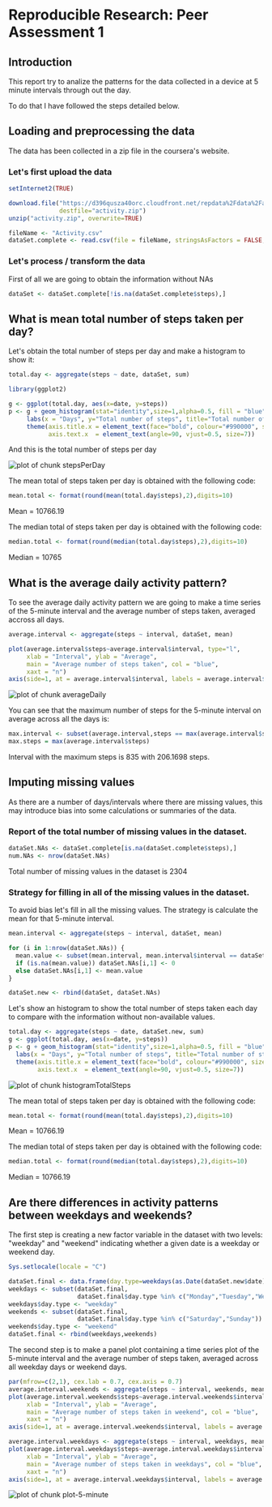 # Reproducible Research: Peer Assessment 1

## Introduction

This report try to analize the patterns for the data collected in a device at 5 minute intervals through out the day.

To do that I have followed the steps detailed below.

## Loading and preprocessing the data

The data has been collected in a zip file in the coursera's website.

### Let's first upload the data

```r
setInternet2(TRUE)

download.file("https://d396qusza40orc.cloudfront.net/repdata%2Fdata%2Factivity.zip", 
              destfile="activity.zip")
unzip("activity.zip", overwrite=TRUE)

fileName <- "Activity.csv"
dataSet.complete <- read.csv(file = fileName, stringsAsFactors = FALSE, sep = ",")
```

### Let's process / transform the data

First of all we are going to obtain the information without NAs


```r
dataSet <- dataSet.complete[!is.na(dataSet.complete$steps),]
```

## What is mean total number of steps taken per day?

Let's obtain the total number of steps per day and make a histogram to show it:


```r
total.day <- aggregate(steps ~ date, dataSet, sum)

library(ggplot2)

g <- ggplot(total.day, aes(x=date, y=steps))
p <- g + geom_histogram(stat="identity",size=1,alpha=0.5, fill = "blue") +
     labs(x = "Days", y="Total number of steps", title="Total number of steps per day")+
     theme(axis.title.x = element_text(face="bold", colour="#990000", size=7),
           axis.text.x  = element_text(angle=90, vjust=0.5, size=7))     
```

And this is the total number of steps per day

![plot of chunk stepsPerDay](figure/stepsPerDay.png) 

The mean total of steps taken per day is obtained with the following code:


```r
mean.total <- format(round(mean(total.day$steps),2),digits=10)
```
Mean = 10766.19

The median total of steps taken per day is obtained with the following code:

```r
median.total <- format(round(median(total.day$steps),2),digits=10)
```
Median = 10765


## What is the average daily activity pattern?

To see the average daily activity pattern we are going to make a time series of the 5-minute interval and the average number of steps taken, averaged accross all days.


```r
average.interval <- aggregate(steps ~ interval, dataSet, mean)

plot(average.interval$steps~average.interval$interval, type="l", 
     xlab = "Interval", ylab = "Average",
     main = "Average number of steps taken", col = "blue",
     xaxt = "n")
axis(side=1, at = average.interval$interval, labels = average.interval$interval)
```

![plot of chunk averageDaily](figure/averageDaily.png) 

You can see that the maximum number of steps for the 5-minute interval on average across all the days is:


```r
max.interval <- subset(average.interval,steps == max(average.interval$steps),interval)
max.steps = max(average.interval$steps)
```
Interval with the maximum steps is 835 with 206.1698 steps.

## Imputing missing values

As there are a number of days/intervals where there are missing values, this may introduce bias into some calculations or summaries of the data.

### Report of the total number of missing values in the dataset.


```r
dataSet.NAs <- dataSet.complete[is.na(dataSet.complete$steps),]
num.NAs <- nrow(dataSet.NAs)
```

Total number of missing values in the dataset is 2304


### Strategy for filling in all of the missing values in the dataset.

To avoid bias let's fill in all the missing values. The strategy is calculate the mean for that 5-minute interval.


```r
mean.interval <- aggregate(steps ~ interval, dataSet, mean)

for (i in 1:nrow(dataSet.NAs)) {
  mean.value <- subset(mean.interval, mean.interval$interval == dataSet.NAs[i,3])[1,2]
  if (is.na(mean.value)) dataSet.NAs[i,1] <- 0
  else dataSet.NAs[i,1] <- mean.value
}

dataSet.new <- rbind(dataSet, dataSet.NAs)
```

Let's show an histogram to show the total number of steps taken each day to compare with the information without non-available values.


```r
total.day <- aggregate(steps ~ date, dataSet.new, sum)
g <- ggplot(total.day, aes(x=date, y=steps))
p <- g + geom_histogram(stat="identity",size=1,alpha=0.5, fill = "blue") +
  labs(x = "Days", y="Total number of steps", title="Total number of steps per day")+
  theme(axis.title.x = element_text(face="bold", colour="#990000", size=7),
        axis.text.x  = element_text(angle=90, vjust=0.5, size=7)) 
```

![plot of chunk histogramTotalSteps](figure/histogramTotalSteps.png) 

The mean total of steps taken per day is obtained with the following code:


```r
mean.total <- format(round(mean(total.day$steps),2),digits=10)
```

Mean = 10766.19

The median total of steps taken per day is obtained with the following code:

```r
median.total <- format(round(median(total.day$steps),2),digits=10)
```
Median = 10766.19

## Are there differences in activity patterns between weekdays and weekends?

The first step is creating a new factor variable in the dataset with two levels: "weekday" and "weekend" indicating whether a given date is a weekday or weekend day.


```r
Sys.setlocale(locale = "C")

dataSet.final <- data.frame(day.type=weekdays(as.Date(dataSet.new$date)),dataSet.new)
weekdays <- subset(dataSet.final,
                   dataSet.final$day.type %in% c("Monday","Tuesday","Wednesday","Thursday","Friday"))
weekdays$day.type <- "weekday"
weekends <- subset(dataSet.final,
                   dataSet.final$day.type %in% c("Saturday","Sunday"))
weekends$day.type <- "weekend"
dataSet.final <- rbind(weekdays,weekends)
```

The second step is to make a panel plot containing a time series plot of the 5-minute interval and the average number of steps taken, averaged across all weekday days or weekend days.


```r
par(mfrow=c(2,1), cex.lab = 0.7, cex.axis = 0.7)
average.interval.weekends <- aggregate(steps ~ interval, weekends, mean)
plot(average.interval.weekends$steps~average.interval.weekends$interval, type="l", 
     xlab = "Interval", ylab = "Average",
     main = "Average number of steps taken in weekend", col = "blue",
     xaxt = "n")
axis(side=1, at = average.interval.weekends$interval, labels = average.interval.weekends$interval)

average.interval.weekdays <- aggregate(steps ~ interval, weekdays, mean)
plot(average.interval.weekdays$steps~average.interval.weekdays$interval, type="l", 
     xlab = "Interval", ylab = "Average",
     main = "Average number of steps taken in weekdays", col = "blue",
     xaxt = "n")
axis(side=1, at = average.interval.weekdays$interval, labels = average.interval.weekdays$interval)
```

![plot of chunk plot-5-minute](figure/plot-5-minute.png) 


